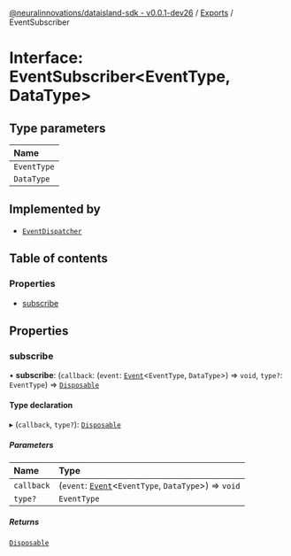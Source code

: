 [@neuralinnovations/dataisland-sdk - v0.0.1-dev26](../../README.md) / [Exports](../modules.md) / EventSubscriber

# Interface: EventSubscriber\<EventType, DataType\>

## Type parameters

| Name |
| :------ |
| `EventType` |
| `DataType` |

## Implemented by

- [`EventDispatcher`](../classes/EventDispatcher.md)

## Table of contents

### Properties

- [subscribe](EventSubscriber.md#subscribe)

## Properties

### subscribe

• **subscribe**: (`callback`: (`event`: [`Event`](Event.md)\<`EventType`, `DataType`\>) => `void`, `type?`: `EventType`) => [`Disposable`](Disposable.md)

#### Type declaration

▸ (`callback`, `type?`): [`Disposable`](Disposable.md)

##### Parameters

| Name | Type |
| :------ | :------ |
| `callback` | (`event`: [`Event`](Event.md)\<`EventType`, `DataType`\>) => `void` |
| `type?` | `EventType` |

##### Returns

[`Disposable`](Disposable.md)
